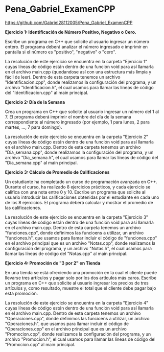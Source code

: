 # Pena_Gabriel_ExamenCPP
https://github.com/Gabriel28112005/Pena_Gabriel_ExamenCPP

**Ejercicio 1: Identificación de Número Positivo, Negativo o Cero.**

Escribe un programa en C++ que solicite al usuario ingresar un número entero. El programa deberá analizar el número ingresado e imprimir en pantalla si el número es "positivo", "negativo" o "cero". 

La resolución de este ejercicio se encuentra en la carpeta "Ejercicio 1" cuyas líneas de código están dentro de una función void para así llamarla en el archivo main.cpp (quedandose así con una estructura más limpia y fácil de leer). Dentro de esta carpeta tenemos un archivo "Identificacion.cpp", donde realizamos la configuración del programa, y un archivo "Identificacion.h", el cual usamos para llamar las líneas de código del "Identificacion.cpp" al main principal.

**Ejercicio 2: Día de la Semana**

Crea un programa en C++ que solicite al usuario ingresar un número del 1 al 7. El programa deberá imprimir el nombre del día de la semana correspondiente al número ingresado (por ejemplo, 1 para lunes, 2 para martes, ..., 7 para domingo). 

La resolución de este ejercicio se encuentra en la carpeta "Ejercicio 2" cuyas líneas de código están dentro de una función void para así llamarla en el archivo main.cpp. Dentro de esta carpeta tenemos un archivo "Dia_semana.cpp", donde realizamos la configuración del programa, y un archivo "Dia_semana.h", el cual usamos para llamar las líneas de código del "Dia_semana.cpp" al main principal.

**Ejercicio 3: Cálculo de Promedio de Calificaciones**

Un estudiante ha completado un curso de programación avanzada en C++. Durante el curso, ha realizado 8 ejercicios prácticos, y cada ejercicio se califica con una nota entre 0 y 10. Escribe un programa que solicite al usuario introducir las calificaciones obtenidas por el estudiante en cada uno de los 8 ejercicios. El programa deberá calcular y mostrar el promedio de las calificaciones. 

La resolución de este ejercicio se encuentra en la carpeta "Ejercicio 3" cuyas líneas de código están dentro de una función void para así llamarla en el archivo main.cpp. Dentro de esta carpeta tenemos un archivo "funciones.cpp", donde definimos las funcioens a utilizar, un archivo "funciones.h", que usamos para llamar incluir el código de "funciones.cpp" en el archivo principal que es un archivo "Notas.cpp", donde realizamos la configuración del programa, y un archivo "Notas.h", el cual usamos para llamar las líneas de código del "Notas.cpp" al main principal.

**Ejercicio 4: Promoción de "3 por 2" en Tienda**

En una tienda se está ofreciendo una promoción en la cual el cliente puede llevarse tres artículos y pagar solo por los dos artículos más caros. Escribe un programa en C++ que solicite al usuario ingresar los precios de tres artículos y, como resultado, muestre el total que el cliente debe pagar bajo esta promoción.

La resolución de este ejercicio se encuentra en la carpeta "Ejercicio 4" cuyas líneas de código están dentro de una función void para así llamarla en el archivo main.cpp. Dentro de esta carpeta tenemos un archivo "Operaciones.cpp", donde definimos las funcioens a utilizar, un archivo "Operaciones.h", que usamos para llamar incluir el código de "Operaciones.cpp" en el archivo principal que es un archivo "Promocion.cpp", donde realizamos la configuración del programa, y un archivo "Promocion.h", el cual usamos para llamar las líneas de código del "Promocion.cpp" al main principal.
